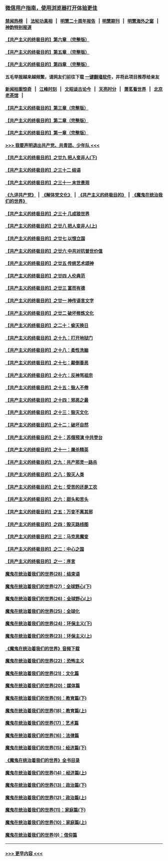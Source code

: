 ### [微信用户指南，使用浏览器打开体验更佳](https://github.com/gfw-breaker/banned-news1/blob/master/indexes/wechat-guide.md?t=0)
#### [禁闻热榜](热点新闻.md?t=0)  &nbsp;&nbsp;|&nbsp;&nbsp; [法轮功真相](https://github.com/gfw-breaker/truth/blob/master/README.md?t=0) &nbsp;&nbsp;|&nbsp;&nbsp; [明慧二十周年报告](https://github.com/gfw-breaker/mh-reports/blob/master/README.md?t=0) &nbsp;&nbsp;|&nbsp;&nbsp;[明慧期刊](https://github.com/gfw-breaker/mh-qikan) &nbsp;&nbsp;|&nbsp;&nbsp; [明慧海外之窗](https://github.com/gfw-breaker/mh-news/blob/master/README.md?t=0) &nbsp;&nbsp;|&nbsp;&nbsp; [神韵特别报道](https://github.com/gfw-breaker/mh-news/blob/master/shenyun.md?t=0)
#### [【共产主义的终极目的】第六章 （完整版）](../pages/nsc422/n11428913.md?t=02150344) 
#### [【共产主义的终极目的】第五章 （完整版）](../pages/nsc422/n11428912.md?t=02150344) 
#### [【共产主义的终极目的】第四章 （完整版）](../pages/nsc422/n11428907.md?t=02150344) 
#### 五毛举报越来越频繁，请网友们前往下载 [一键翻墙软件](https://github.com/gfw-breaker/ssr-accounts)，并将此项目推荐给亲友
#### [新闻拍案惊奇](https://github.com/gfw-breaker/banned-news1/blob/master/pages/link4.md) &nbsp;&nbsp;|&nbsp;&nbsp; [江峰时刻](https://github.com/gfw-breaker/banned-news1/blob/master/pages/link4.md) &nbsp;&nbsp;|&nbsp;&nbsp; [文昭谈古论今](https://github.com/gfw-breaker/banned-news1/blob/master/pages/link4.md) &nbsp;&nbsp;|&nbsp;&nbsp; [天亮时分](https://github.com/gfw-breaker/banned-news1/blob/master/pages/link4.md) &nbsp;&nbsp;|&nbsp;&nbsp; [萧茗看世界](https://github.com/gfw-breaker/banned-news1/blob/master/pages/link4.md) &nbsp;&nbsp;|&nbsp;&nbsp; [北京老茶馆](https://github.com/gfw-breaker/banned-news1/blob/master/pages/link4.md) &nbsp;&nbsp;|&nbsp;&nbsp; 
#### [【共产主义的终极目的】第三章（完整版）](../pages/nsc422/n11428848.md?t=02150344) 
#### [【共产主义的终极目的】第二章（完整版）](../pages/nsc422/n11428831.md?t=02150344) 
#### [【共产主义的终极目的】第一章（完整版）](../pages/nsc422/n11417651.md?t=02150344) 
#### [>>> 我要声明退出共产党、共青团、少年队 <<<](https://github.com/begood0513/goodnews/blob/master/quit/letter.md) 
#### [【共产主义的终极目的】之廿九 把人变非人(下)](../pages/nsc422/n11344140.md?t=02150344) 
#### [【共产主义的终极目的】之三十二 结语](../pages/nsc422/n11360535.md?t=02150344) 
#### [【共产主义的终极目的】之三十一 末世景观](../pages/nsc422/n11351129.md?t=02150344) 
#### [《九评共产党》](https://github.com/begood0513/9ping.md/blob/master/README.md) &nbsp;|&nbsp; [《解体党文化》](../../../../jtdwh.md/blob/master/README.md)  &nbsp;|&nbsp; [《共产主义的终极目的》](../../../../gczydzjmd.md/blob/master/README.md) &nbsp;|&nbsp; [《魔鬼在统治我们的世界》](../../../../mgztzwmdsj.md/blob/master/README.md) 
#### [【共产主义的终极目的】之三十 几成狼世界](../pages/nsc422/n11348280.md?t=02150344) 
#### [【共产主义的终极目的】之廿八 把人变非人(上)](../pages/nsc422/n11340492.md?t=02150344) 
#### [【共产主义的终极目的】之廿七 以恨立国](../pages/nsc422/n11336944.md?t=02150344) 
#### [【共产主义的终极目的】之廿六 中共对抗普世价值](../pages/nsc422/n11324785.md?t=02150344) 
#### [【共产主义的终极目的】之廿五 传统艺术颂神](../pages/nsc422/n11296396.md?t=02150344) 
#### [【共产主义的终极目的】之廿四 人伦典范](../pages/nsc422/n11296397.md?t=02150344) 
#### [【共产主义的终极目的】之廿三 富而有德](../pages/nsc422/n11283598.md?t=02150344) 
#### [【共产主义的终极目的】之廿一 神传语言文字](../pages/nsc422/n11263265.md?t=02150344) 
#### [【共产主义的终极目的】之廿二 破坏修炼文化](../pages/nsc422/n11245728.md?t=02150344) 
#### [【共产主义的终极目的】之二十：偷天换日](../pages/nsc422/n11238846.md?t=02150344) 
#### [【共产主义的终极目的】之十九：打开地狱门](../pages/nsc422/n11206376.md?t=02150344) 
#### [【共产主义的终极目的】之十八：柔性洗脑](../pages/nsc422/n11199994.md?t=02150344) 
#### [【共产主义的终极目的】之十七：颠倒善恶](../pages/nsc422/n11179782.md?t=02150344) 
#### [【共产主义的终极目的】之十六：反神骂祖宗](../pages/nsc422/n11166798.md?t=02150344) 
#### [【共产主义的终极目的】之十五：毁人不倦](../pages/nsc422/n11166792.md?t=02150344) 
#### [【共产主义的终极目的】之十四：邪恶之最](../pages/nsc422/n11150249.md?t=02150344) 
#### [【共产主义的终极目的】之十三：毁灭文化](../pages/nsc422/n11135227.md?t=02150344) 
#### [【共产主义的终极目的】之十二：破坏自然](../pages/nsc422/n11135214.md?t=02150344) 
#### [【共产主义的终极目的】之十：苏俄预演 中共登台](../pages/nsc422/n11118424.md?t=02150344) 
#### [【共产主义的终极目的】之十一：屠杀精英](../pages/nsc422/n11118442.md?t=02150344) 
#### [【共产主义的终极目的】之九：共产邪灵一路杀](../pages/nsc422/n11114139.md?t=02150344) 
#### [【共产主义的终极目的】之八：毁灭人类](../pages/nsc422/n11108503.md?t=02150344) 
#### [【共产主义的终极目的】之七：受苦的还是工农](../pages/nsc422/n11101809.md?t=02150344) 
#### [【共产主义的终极目的】之六：甜头和苦头](../pages/nsc422/n11096971.md?t=02150344) 
#### [【共产主义的终极目的】之五：万变不离其邪](../pages/nsc422/n11091285.md?t=02150344) 
#### [【共产主义的终极目的】之四：毁灭路线图](../pages/nsc422/n11086284.md?t=02150344) 
#### [【共产主义的终极目的】之三：马克思魔变](../pages/nsc422/n11061941.md?t=02150344) 
#### [【共产主义的终极目的】之二：中心之国](../pages/nsc422/n11047728.md?t=02150344) 
#### [【共产主义的终极目的】之一：序言](../pages/nsc422/n11086077.md?t=02150344) 
#### [魔鬼在统治着我们的世界(28)：结束语](../pages/nsc422/n10936246.md?t=02150344) 
#### [魔鬼在统治着我们的世界(27)：全球野心(下)](../pages/nsc422/n10928319.md?t=02150344) 
#### [魔鬼在统治着我们的世界(26)：全球野心(上)](../pages/nsc422/n10900318.md?t=02150344) 
#### [魔鬼在统治着我们的世界(25)：全球化](../pages/nsc422/n10788205.md?t=02150344) 
#### [魔鬼在统治着我们的世界(24)：环保主义(下)](../pages/nsc422/n10695307.md?t=02150344) 
#### [魔鬼在统治着我们的世界(23)：环保主义(上)](../pages/nsc422/n10688613.md?t=02150344) 
#### [《魔鬼在统治着我们的世界》音频下载](../pages/nsc422/n10635553.md?t=02150344) 
#### [魔鬼在统治着我们的世界(22)：恐怖主义](../pages/nsc422/n10614727.md?t=02150344) 
#### [魔鬼在统治着我们的世界(21)：文化篇](../pages/nsc422/n10597706.md?t=02150344) 
#### [魔鬼在统治着我们的世界(20)：媒体篇](../pages/nsc422/n10586579.md?t=02150344) 
#### [魔鬼在统治着我们的世界(19)：教育篇(下)](../pages/nsc422/n10564808.md?t=02150344) 
#### [魔鬼在统治着我们的世界(18)：教育篇(上)](../pages/nsc422/n10526970.md?t=02150344) 
#### [魔鬼在统治着我们的世界(17)：艺术篇](../pages/nsc422/n10499093.md?t=02150344) 
#### [魔鬼在统治着我们的世界(16)：法律篇](../pages/nsc422/n10485969.md?t=02150344) 
#### [魔鬼在统治着我们的世界(15)：经济篇(下)](../pages/nsc422/n10469975.md?t=02150344) 
#### [《魔鬼在统治着我们的世界》全书目录](../pages/nsc422/n10464261.md?t=02150344) 
#### [魔鬼在统治着我们的世界(14)：经济篇(上)](../pages/nsc422/n10457370.md?t=02150344) 
#### [魔鬼在统治着我们的世界(13)：政治篇(下)](../pages/nsc422/n10448270.md?t=02150344) 
#### [魔鬼在统治着我们的世界(12)：政治篇(上)](../pages/nsc422/n10444576.md?t=02150344) 
#### [魔鬼在统治着我们的世界(11)：家庭篇(下)](../pages/nsc422/n10440961.md?t=02150344) 
#### [魔鬼在统治着我们的世界(10)：家庭篇(上)](../pages/nsc422/n10435448.md?t=02150344) 
#### [魔鬼在统治着我们的世界(9)：信仰篇](../pages/nsc422/n10432159.md?t=02150344) 

----
#### [ >>> 更早内容 <<< ](../indexes/nsc422-earlier.md)
